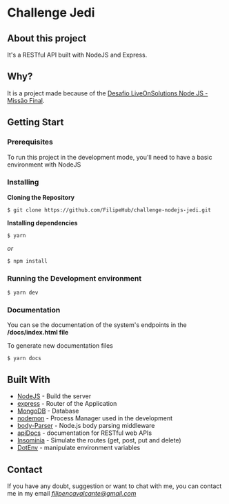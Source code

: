 # Challenge Jedi

## About this project

It's a RESTful API built with NodeJS and Express.

## Why?

It is a project made because of the [Desafio LiveOnSolutions Node JS - Missão Final](https://github.com/LiveOnSolutions/challenge-nodejs-jedi/).

## Getting Start

### Prerequisites

To run this project in the development mode, you'll need to have a basic environment with NodeJS

### Installing

**Cloning the Repository**

```
$ git clone https://github.com/FilipeHub/challenge-nodejs-jedi.git

```

**Installing dependencies**

```
$ yarn
```

_or_

```
$ npm install
```
### Running the Development environment

```
$ yarn dev
```

### Documentation

You can se the documentation of the system's endpoints in the **/docs/index.html file**

To generate new documentation files

```
$ yarn docs
```


## Built With

- [NodeJS](https://nodejs.org/en/) - Build the server
- [express](https://expressjs.com/) - Router of the Application
- [MongoDB](https://www.mongodb.com/) - Database
- [nodemon](https://nodemon.io/) - Process Manager used in the development
- [body-Parser](https://github.com/expressjs/body-parser#readme) - Node.js body parsing middleware
- [apiDocs](https://apidocjs.com/) - documentation for RESTful web APIs
- [Insominia](https://insomnia.rest) - Simulate the routes (get, post, put and delete)
- [DotEnv](https://www.npmjs.com/package/dotenv) - manipulate environment variables

## Contact

If you have any doubt, suggestion or want to chat with me, you can contact me in my email *filipencavalcante@gmail.com*
